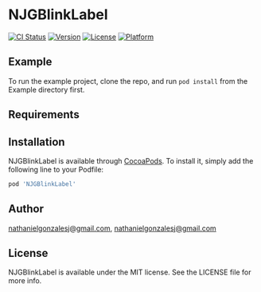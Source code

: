 # NJGBlinkLabel

[![CI Status](https://img.shields.io/travis/nathanielgonzalesj@gmail.com/NJGBlinkLabel.svg?style=flat)](https://travis-ci.org/nathanielgonzalesj@gmail.com/NJGBlinkLabel)
[![Version](https://img.shields.io/cocoapods/v/NJGBlinkLabel.svg?style=flat)](https://cocoapods.org/pods/NJGBlinkLabel)
[![License](https://img.shields.io/cocoapods/l/NJGBlinkLabel.svg?style=flat)](https://cocoapods.org/pods/NJGBlinkLabel)
[![Platform](https://img.shields.io/cocoapods/p/NJGBlinkLabel.svg?style=flat)](https://cocoapods.org/pods/NJGBlinkLabel)

## Example

To run the example project, clone the repo, and run `pod install` from the Example directory first.

## Requirements

## Installation

NJGBlinkLabel is available through [CocoaPods](https://cocoapods.org). To install
it, simply add the following line to your Podfile:

```ruby
pod 'NJGBlinkLabel'
```

## Author

nathanielgonzalesj@gmail.com, nathanielgonzalesj@gmail.com

## License

NJGBlinkLabel is available under the MIT license. See the LICENSE file for more info.
